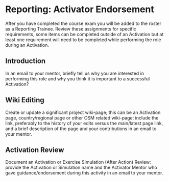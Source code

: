 # Reporting: Activator Endorsement

After you have completed the course exam you will be added to the roster as a Reporting Trainee. Review these assignments for specific requirements, some items can be completed outside of an Activation but at least one requirement will need to be completed while performing the role during an Activation.

## Introduction

In an email to your mentor, briefly tell us why you are interested in performing this role and why you think it is important to a successful Activation?

## Wiki Editing

Create or update a significant project wiki-page; this can be an Activation page, country/regional page or other OSM related wiki-page; include the link, preferably to the history of your edits versus the main/latest page link, and a brief description of the page and your contributions in an email to your mentor.

## Activation Review

Document an Activation or Exercise Simulation \(After Action\) Review: provide the Activation or Simulation name and the Activator Mentor who gave guidance/endorsement during this activity in an email to your mentor.

